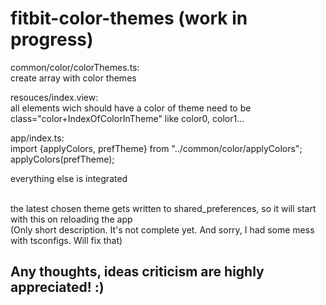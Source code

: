# fitbit-color-themes (work in progress)
common/color/colorThemes.ts:<br>
create array with color themes

resouces/index.view:<br>
all elements wich should have a color of theme need to be class="color+IndexOfColorInTheme" like color0, color1...

app/index.ts:<br>
import {applyColors, prefTheme} from "../common/color/applyColors";<br>
applyColors(prefTheme);<br>

everything else is integrated<br><br>

the latest chosen theme gets written to shared_preferences, so it will start with this on reloading the app<br>
(Only short description. It's not complete yet. And sorry, I had some mess with tsconfigs. Will fix that)

Any thoughts, ideas criticism are highly appreciated! :)
--
